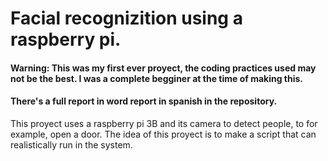 # Facial recognizition using a raspberry pi.
#### Warning: This was my first ever proyect, the coding practices used may not be the best. I was a complete begginer at the time of making this.
#### There's a full report in word report in spanish in the repository.
This proyect uses a raspberry pi 3B and its camera to detect people, to for example, open a door. The idea of this proyect is to make a script that can realistically run in the system. 


